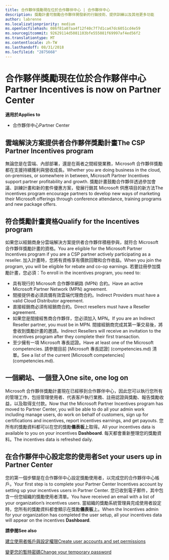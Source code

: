 ```yaml
---
title: 合作夥伴獎勵現在位於合作夥伴中心 | 合作夥伴中心
description: 獎勵計畫可鼓勵合作夥伴開發新的行銷技術、提供訓練以及其他更多功能
author: labrenne
ms.localizationpriority: medium
ms.openlocfilehash: 086f81a07aa4f12f40c7f7d1ca47dc6051cd4e59
ms.sourcegitcommit: 92629114d5081103bfe555081f69997af4ed56f2
ms.translationtype: MT
ms.contentlocale: zh-TW
ms.lasthandoff: 08/31/2018
ms.locfileid: "2875668"
---
```

# <a name="partner-incentives-is-now-on-partner-center"></a><span data-ttu-id="b81d1-103">合作夥伴獎勵現在位於合作夥伴中心</span><span class="sxs-lookup"><span data-stu-id="b81d1-103">Partner Incentives is now on Partner Center</span></span> 

**<span data-ttu-id="b81d1-104">適用於</span><span class="sxs-lookup"><span data-stu-id="b81d1-104">Applies to</span></span>**

-  <span data-ttu-id="b81d1-105">合作夥伴中心</span><span class="sxs-lookup"><span data-stu-id="b81d1-105">Partner Center</span></span>

## <a name="the-csp-partner-incentives-program"></a><span data-ttu-id="b81d1-106">雲端解決方案提供者合作夥伴獎勵計畫</span><span class="sxs-lookup"><span data-stu-id="b81d1-106">The CSP Partner Incentives program</span></span>

<span data-ttu-id="b81d1-107">無論您是在雲端、內部部署，還是在兩者之間經營業務，Microsoft 合作夥伴獎勵都在支援持續獲利與營收成長。</span><span class="sxs-lookup"><span data-stu-id="b81d1-107">Whether you are doing business in the cloud, on-premises, or somewhere in between, Microsoft Partner Incentives support partner profitability and growth.</span></span> <span data-ttu-id="b81d1-108">獎勵計畫鼓勵合作夥伴透過參加會議、訓練計畫和新的套件優惠方案，發展行銷其 Microsoft 供應項目的新方法</span><span class="sxs-lookup"><span data-stu-id="b81d1-108">The incentives program encourage partners to develop new ways of marketing their Microsoft offerings through conference attendance, training programs and new package offers.</span></span> 

## <a name="qualify-for-the-incentives-program"></a><span data-ttu-id="b81d1-109">符合獎勵計畫資格</span><span class="sxs-lookup"><span data-stu-id="b81d1-109">Qualify for the Incentives program</span></span>

<span data-ttu-id="b81d1-110">如果您以經銷商身分雲端解決方案提供者合作夥伴積極參與，就符合 Microsoft 合作夥伴獎勵計畫的資格。</span><span class="sxs-lookup"><span data-stu-id="b81d1-110">You are eligible for the Microsoft Partner Incentives program if you are a CSP partner actively participating as a reseller.</span></span>
<span data-ttu-id="b81d1-111">加入計畫時，您將有資格享有價款回贈和合作收益。</span><span class="sxs-lookup"><span data-stu-id="b81d1-111">When you join the program, you will be eligible for rebate and co-op earnings.</span></span> <span data-ttu-id="b81d1-112">若要註冊參加獎勵計畫，您必須：</span><span class="sxs-lookup"><span data-stu-id="b81d1-112">To enroll in the incentives program, you need to:</span></span> 
-   <span data-ttu-id="b81d1-113">具有現行的 Microsoft 合作夥伴網路 (MPN) 合約。</span><span class="sxs-lookup"><span data-stu-id="b81d1-113">Have an active Microsoft Partner Network (MPN) agreement.</span></span>  
-   <span data-ttu-id="b81d1-114">間接提供者必須具備有效雲端代理商合約。</span><span class="sxs-lookup"><span data-stu-id="b81d1-114">Indirect Providers must have a valid Cloud Distributor agreement.</span></span>
-   <span data-ttu-id="b81d1-115">直接經銷商必須有經銷商合約。</span><span class="sxs-lookup"><span data-stu-id="b81d1-115">Direct resellers must have a Reseller agreement.</span></span>
-   <span data-ttu-id="b81d1-116">如果您是間接經售商合作夥伴，您必須加入 MPN。</span><span class="sxs-lookup"><span data-stu-id="b81d1-116">If you are an Indirect Reseller partner, you must be in MPN.</span></span> <span data-ttu-id="b81d1-117">間接經銷商完成其第一筆交易後，將會收到獎勵計畫的邀請。</span><span class="sxs-lookup"><span data-stu-id="b81d1-117">Indirect Resellers will receive an invitation to the incentives program after they complete their first transaction.</span></span> 
-   <span data-ttu-id="b81d1-118">至少擁有一項 Microsoft 專長認證。</span><span class="sxs-lookup"><span data-stu-id="b81d1-118">Have at least one of the Microsoft competencies.</span></span> <span data-ttu-id="b81d1-119">請參閱目前 [Microsoft 專長認證] (competencies.md) 清單。</span><span class="sxs-lookup"><span data-stu-id="b81d1-119">See a list of the current [Microsoft competencies] (competencies.md).</span></span>

## <a name="one-site-one-log-on"></a><span data-ttu-id="b81d1-120">一個網站、一個登入</span><span class="sxs-lookup"><span data-stu-id="b81d1-120">One site, one log on</span></span>

<span data-ttu-id="b81d1-121">Microsoft 合作夥伴獎勵計畫現在已經移到合作夥伴中心，因此您可以執行您所有的管理工作，包括管理使用者、代表客戶執行業務、註冊認證與獎勵、報告獎勵收益，以及取得支付款。</span><span class="sxs-lookup"><span data-stu-id="b81d1-121">Now that the Microsoft Partner Incentives program has moved to Partner Center, you will be able to do all your admin work including manage users, do work on behalf of customers, sign up for certifications and incentives, report incentives earnings, and get payouts.</span></span> <span data-ttu-id="b81d1-122">您所有的獎勵資料都可以在您的獎勵**儀表板**上取得。</span><span class="sxs-lookup"><span data-stu-id="b81d1-122">All your incentives data is available to you on your incentives **Dashboard**.</span></span> <span data-ttu-id="b81d1-123">每天都會重新整理您的獎勵資料。</span><span class="sxs-lookup"><span data-stu-id="b81d1-123">The incentives data is refreshed daily.</span></span>
 
## <a name="set-your-users-up-in-partner-center"></a><span data-ttu-id="b81d1-124">在合作夥伴中心設定您的使用者</span><span class="sxs-lookup"><span data-stu-id="b81d1-124">Set your users up in Partner Center</span></span>
 
<span data-ttu-id="b81d1-125">您的第一個步驟是在合作夥伴中心設定獎勵使用者，以完成您的合作夥伴中心帳戶。</span><span class="sxs-lookup"><span data-stu-id="b81d1-125">Your first step is to complete your Partner Center Incentives account by setting up your incentives users in Partner Center.</span></span> <span data-ttu-id="b81d1-126">您已收到電子郵件，其中包含一份您組織的獎勵使用者清單。</span><span class="sxs-lookup"><span data-stu-id="b81d1-126">You have received an email with a list of your organization’s incentives users.</span></span> <span data-ttu-id="b81d1-127">當組織的獎勵系統管理員完成使用者設定時，您所有的獎勵資料都會顯示在獎勵**儀表板**上。</span><span class="sxs-lookup"><span data-stu-id="b81d1-127">When the Incentives admin for your organization has completed the user setup, all your incentives data will appear on the incentives **Dashboard**.</span></span>

**<span data-ttu-id="b81d1-128">請參閱</span><span class="sxs-lookup"><span data-stu-id="b81d1-128">See also</span></span>**

[<span data-ttu-id="b81d1-129">建立使用者帳戶與設定權限</span><span class="sxs-lookup"><span data-stu-id="b81d1-129">Create user accounts and set permissions</span></span>](create-user-accounts-and-set-permissions.md)

[<span data-ttu-id="b81d1-130">變更您的暫時密碼</span><span class="sxs-lookup"><span data-stu-id="b81d1-130">Change your temporary password</span></span>](change-your-temporary-password.md)

